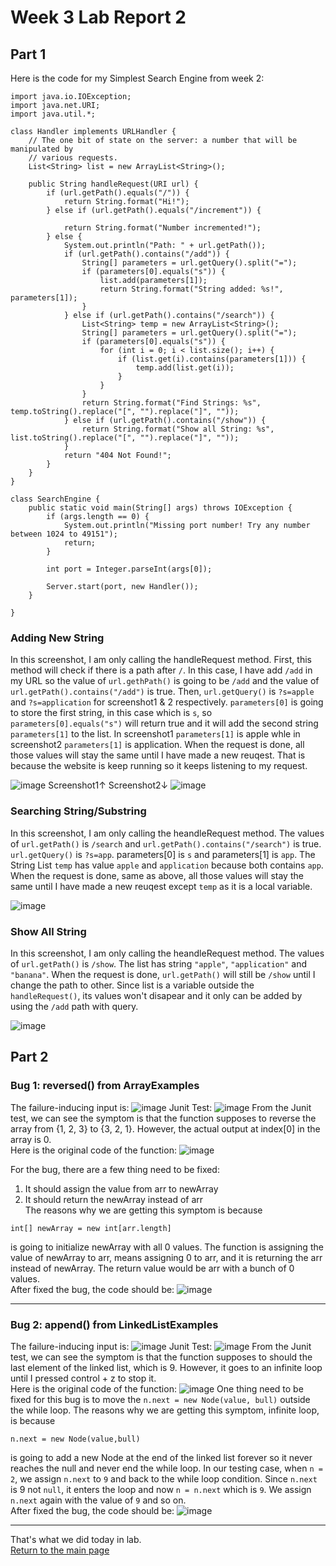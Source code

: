 # **Week 3 Lab Report 2**

## **Part 1**

Here is the code for my Simplest Search Engine from week 2:

```
import java.io.IOException;
import java.net.URI;
import java.util.*;

class Handler implements URLHandler {
    // The one bit of state on the server: a number that will be manipulated by
    // various requests.
    List<String> list = new ArrayList<String>();

    public String handleRequest(URI url) {
        if (url.getPath().equals("/")) {
            return String.format("Hi!");
        } else if (url.getPath().equals("/increment")) {

            return String.format("Number incremented!");
        } else {
            System.out.println("Path: " + url.getPath());
            if (url.getPath().contains("/add")) {
                String[] parameters = url.getQuery().split("=");
                if (parameters[0].equals("s")) {
                    list.add(parameters[1]);
                    return String.format("String added: %s!", parameters[1]);
                }
            } else if (url.getPath().contains("/search")) {
                List<String> temp = new ArrayList<String>();
                String[] parameters = url.getQuery().split("=");
                if (parameters[0].equals("s")) {
                    for (int i = 0; i < list.size(); i++) {
                        if (list.get(i).contains(parameters[1])) {
                            temp.add(list.get(i));
                        }
                    }
                }
                return String.format("Find Strings: %s", temp.toString().replace("[", "").replace("]", ""));
            } else if (url.getPath().contains("/show")) {
                return String.format("Show all String: %s", list.toString().replace("[", "").replace("]", ""));
            }
            return "404 Not Found!";
        }
    }
}

class SearchEngine {
    public static void main(String[] args) throws IOException {
        if (args.length == 0) {
            System.out.println("Missing port number! Try any number between 1024 to 49151");
            return;
        }

        int port = Integer.parseInt(args[0]);

        Server.start(port, new Handler());
    }

}
```

### **Adding New String**

In this screenshot, I am only calling the handleRequest method. First, this method will check if there is a path after `/`. In this case, I have add `/add` in my URL so the value of `url.gethPath()` is going to be `/add` and the value of `url.getPath().contains("/add")` is true. Then, `url.getQuery()` is `?s=apple` and `?s=application` for screenshot1 & 2 respectively. `parameters[0]` is going to store the first string, in this case which is `s`, so `parameters[0].equals("s")` will return true and it will add the second string `parameters[1]` to the list. In screenshot1 `parameters[1]` is apple whle in screenshot2 `parameters[1]` is application. When the request is done, all those values will stay the same until I have made a new reuqest. That is because the website is keep running so it keeps listening to my request.

![image](lab-report-2-images/addString1.png)
Screenshot1↑ Screenshot2↓
![image](lab-report-2-images/addSTring2.png)

### **Searching String/Substring**

In this screenshot, I am only calling the heandleRequest method. The values of `url.getPath()` is `/search` and `url.getPath().contains("/search")` is true. `url.getQuery()` is `?s=app`. parameters[0] is `s` and parameters[1] is `app`. The String List `temp` has value `apple` and `application` because both contains `app`. When the request is done, same as above, all those values will stay the same until I have made a new reuqest except `temp` as it is a local variable.

![image](lab-report-2-images/searchString.png)

### Show All String

In this screenshot, I am only calling the heandleRequest method. The values of `url.getPath()` is `/show`. The list has string `"apple"`, `"application"` and `"banana"`. When the request is done, `url.getPath()` will still be `/show` until I change the path to other. Since list is a variable outside the `handleRequest()`, its values won't disapear and it only can be added by using the `/add` path with query.

![image](lab-report-2-images/showString.png)

## **Part 2**

### Bug 1: reversed() from ArrayExamples

The failure-inducing input is:
![image](lab-report-2-images/reversedTestCode.png)
Junit Test:
![image](lab-report-2-images/reversedTestOutput.png)
From the Junit test, we can see the symptom is that the function supposes to reverse the array from {1, 2, 3} to {3, 2, 1}. However, the actual output at index[0] in the array is 0.\
Here is the original code of the function:
![image](lab-report-2-images/originalCodeForReversed.png)

For the bug, there are a few thing need to be fixed:

1. It should assign the value from arr to newArray
2. It should return the newArray instead of arr\
   The reasons why we are getting this symptom is because

```
int[] newArray = new int[arr.length]
```

is going to initialize newArray with all 0 values. The function is assigning the value of newArray to arr, means assigning 0 to arr, and it is returning the arr instead of newArray. The return value would be arr with a bunch of 0 values.\
After fixed the bug, the code should be:
![image](lab-report-2-images/reversedFixedCode.png)

---

### Bug 2: append() from LinkedListExamples

The failure-inducing input is:
![image](lab-report-2-images/appendTestCode.png)
Junit Test:
![image](lab-report-2-images/appendTestOutput.png)
From the Junit test, we can see the symptom is that the function supposes to should the last element of the linked list, which is 9. However, it goes to an infinite loop until I pressed control + z to stop it. \
Here is the original code of the function:
![image](lab-report-2-images/appendOriginalCode.png)
One thing need to be fixed for this bug is to move the `n.next = new Node(value, bull)` outside the while loop.
The reasons why we are getting this symptom, infinite loop, is because

```
n.next = new Node(value,bull)
```

is going to add a new Node at the end of the linked list forever so it never reaches the null and never end the while loop. In our testing case, when `n = 2`, we assign `n.next` to `9` and back to the while loop condition. Since `n.next` is 9 not `null`, it enters the loop and now `n = n.next` which is `9`. We assign `n.next` again with the value of `9` and so on.\
After fixed the bug, the code should be:
![image](lab-report-2-images/reversedFixedCode.png)

---

That's what we did today in lab.\
[Return to the main page](index.md)
